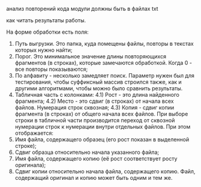 анализ повторений кода
модули должны быть в файлах txt

как читать результаты работы.

На форме обработки есть поля: 
1) Путь выгрузки. Это папка, куда помещены файлы, повторы в текстах которых нужно найти; 
2) Порог. Это минимальное значение длины повторяющихся фрагментов (в строках), которые замечаются обработкой. Когда 0 - все повторы показываются; 
3) По алфавиту - несколько замедляет поиск. Параметр нужен был для тестирования, чтобы суффиксный массив строился также, как и другими алгоритмами, чтобы можно было сравнить результаты. 
4) Табличная часть с колонками: 
4.1) Рост - это длина найденного фрагмента; 
4.2) Место - это сдвиг (в строках) от начала всех файлов. Нумерация строк сквозная; 
4.3) Копия - сдвиг копии фрагмента (в строках) от общего начала всех файлов. 
При выборе строки в табличной части производится переход от сквозной нумерации строк к нумерации внутри отдельных файлов. При этом отображается: 
5) Имя файла, содержащего образец (его рост показан в выделенной строке); 
6) Сдвиг образца относительно начала указанного файла; 
5) Имя файла, содержащего копию (её рост соответствует росту оригинала); 
6) Сдвиг копии относительно начала файла, содержащего копию. Файл, содержащий оригинал и копию может быть одним и тем же.